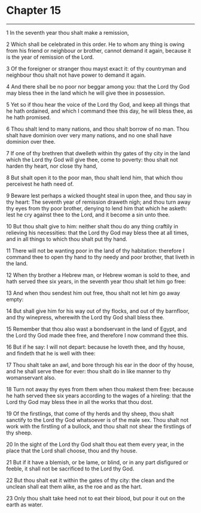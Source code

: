 # Chapter 15

***

1 In the seventh year thou shalt make a remission,

2 Which shall be celebrated in this order. He to whom any thing is owing from his friend or neighbour or brother, cannot demand it again, because it is the year of remission of the Lord.

3 Of the foreigner or stranger thou mayst exact it: of thy countryman and neighbour thou shalt not have power to demand it again.

4 And there shall be no poor nor beggar among you: that the Lord thy God may bless thee in the land which he will give thee in possession.

5 Yet so if thou hear the voice of the Lord thy God, and keep all things that he hath ordained, and which I command thee this day, he will bless thee, as he hath promised.

6 Thou shalt lend to many nations, and thou shalt borrow of no man. Thou shalt have dominion over very many nations, and no one shall have dominion over thee.

7 If one of thy brethren that dwelleth within thy gates of thy city in the land which the Lord thy God will give thee, come to poverty: thou shalt not harden thy heart, nor close thy hand,

8 But shalt open it to the poor man, thou shalt lend him, that which thou perceivest he hath need of.

9 Beware lest perhaps a wicked thought steal in upon thee, and thou say in thy heart: The seventh year of remission draweth nigh; and thou turn away thy eyes from thy poor brother, denying to lend him that which he asketh: lest he cry against thee to the Lord, and it become a sin unto thee.

10 But thou shalt give to him: neither shalt thou do any thing craftily in relieving his necessities: that the Lord thy God may bless thee at all times, and in all things to which thou shalt put thy hand.

11 There will not be wanting poor in the land of thy habitation: therefore I command thee to open thy hand to thy needy and poor brother, that liveth in the land.

12 When thy brother a Hebrew man, or Hebrew woman is sold to thee, and hath served thee six years, in the seventh year thou shalt let him go free:

13 And when thou sendest him out free, thou shalt not let him go away empty:

14 But shall give him for his way out of thy flocks, and out of thy barnfloor, and thy winepress, wherewith the Lord thy God shall bless thee.

15 Remember that thou also wast a bondservant in the land of Egypt, and the Lord thy God made thee free, and therefore I now command thee this.

16 But if he say: I will not depart: because he loveth thee, and thy house, and findeth that he is well with thee:

17 Thou shalt take an awl, and bore through his ear in the door of thy house, and he shall serve thee for ever: thou shalt do in like manner to thy womanservant also.

18 Turn not away thy eyes from them when thou makest them free: because he hath served thee six years according to the wages of a hireling: that the Lord thy God may bless thee in all the works that thou dost.

19 Of the firstlings, that come of thy herds and thy sheep, thou shalt sanctify to the Lord thy God whatsoever is of the male sex. Thou shalt not work with the firstling of a bullock, and thou shalt not shear the firstlings of thy sheep.

20 In the sight of the Lord thy God shalt thou eat them every year, in the place that the Lord shall choose, thou and thy house.

21 But if it have a blemish, or be lame, or blind, or in any part disfigured or feeble, it shall not be sacrificed to the Lord thy God.

22 But thou shalt eat it within the gates of thy city: the clean and the unclean shall eat them alike, as the roe and as the hart.

23 Only thou shalt take heed not to eat their blood, but pour it out on the earth as water.

